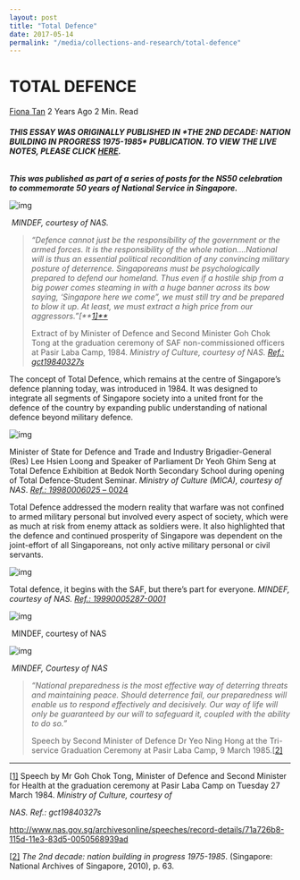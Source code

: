 ```yaml
---
layout: post
title: "Total Defence"
date: 2017-05-14
permalink: "/media/collections-and-research/total-defence"
---
```


# TOTAL DEFENCE

[Fiona Tan](http://www.nas.gov.sg/blogs/offtherecord/author/nlstlp/) 2 Years Ago 2 Min. Read

###### **THIS ESSAY WAS ORIGINALLY PUBLISHED IN \*THE 2ND DECADE: NATION BUILDING IN PROGRESS 1975-1985\* PUBLICATION. TO VIEW THE LIVE NOTES, PLEASE CLICK [HERE](http://www.nas.gov.sg/1stCab/7585/travel_exh_Sec2.html).**

***This was published as part of a series of posts for the NS50 celebration to commemorate 50 years of National Service in Singapore.*** 

![img](http://www.nas.gov.sg/blogs/offtherecord/wp-content/uploads/2017/08/img_599d9bee75e3f.png)

​                                                            *MINDEF, courtesy of NAS.*

> *“Defence cannot just be the responsibility of the government or the armed forces. It is the responsibility of the whole nation….National will is thus an essential political recondition of any convincing military posture of deterrence. Singaporeans must be psychologically prepared to defend our homeland. Thus even if a hostile ship from a big power comes steaming in with a huge banner across its bow saying, ‘Singapore here we come”, we must* *still try and be prepared to blow it up. At least, we must extract a high price from our aggressors.”[**[1\]**](http://www.nas.gov.sg/blogs/offtherecord/total-defence/#_ftn1)*
>
> Extract of by Minister of Defence and Second Minister Goh Chok Tong at the graduation ceremony of SAF non-commissioned officers at Pasir Laba Camp, 1984. *Ministry of Culture, courtesy of NAS. [Ref.: gct19840327s](http://www.nas.gov.sg/archivesonline/speeches/record-details/71a726b8-115d-11e3-83d5-0050568939ad)*

 

The concept of Total Defence, which remains at the centre of Singapore’s defence planning today, was introduced in 1984. It was designed to integrate all segments of Singapore society into a united front for the defence of the country by expanding public understanding of national defence beyond military defence.

![img](http://www.nas.gov.sg/blogs/offtherecord/wp-content/uploads/2017/08/img_599d9c277a681.png)

Minister of State for Defence and Trade and Industry Brigadier-General (Res) Lee Hsien Loong and Speaker of Parliament Dr Yeoh Ghim Seng at Total Defence Exhibition at Bedok North Secondary School during opening of Total Defence-Student Seminar.  *Ministry of Culture (MICA), courtesy of NAS*. [*Ref.: 19980006025 –* 0024](http://www.nas.gov.sg/archivesonline/photographs/record-details/25c2e182-1162-11e3-83d5-0050568939ad)

Total Defence addressed the modern reality that warfare was not confined to armed military personal but involved every aspect of society, which were as much at risk from enemy attack as soldiers were. It also highlighted that the defence and continued prosperity of Singapore was dependent on the joint-effort of all Singaporeans, not only active military personal or civil servants.

![img](http://www.nas.gov.sg/blogs/offtherecord/wp-content/uploads/2017/08/img_599d9c4d0897d.png)

Total defence, it begins with the SAF, but there’s part for everyone. *MINDEF, courtesy of NAS. [Ref.: 19990005287-0001](http://www.nas.gov.sg/archivesonline/posters/record-details/31035670-115c-11e3-83d5-0050568939ad)*

![img](http://www.nas.gov.sg/blogs/offtherecord/wp-content/uploads/2017/08/img_599d9c5f1ce6b.png)

​                                                                         MINDEF, courtesy of NAS

![img](http://www.nas.gov.sg/blogs/offtherecord/wp-content/uploads/2017/08/img_599d9c8ca7311.png)

​                                                                      *MINDEF, Courtesy of NAS*

> *“National preparedness is the most effective way of deterring threats and maintaining peace. Should deterrence fail, our preparedness will enable us to respond effectively and decisively. Our way of life will only be guaranteed by our will to safeguard it, coupled with the ability to do so.”*
>
> Speech by Second Minister of Defence Dr Yeo Ning Hong at the Tri-service Graduation Ceremony at Pasir Laba Camp, 9 March 1985.[[2\]](http://www.nas.gov.sg/blogs/offtherecord/total-defence/#_ftn2)

 

------

[[1\]](http://www.nas.gov.sg/blogs/offtherecord/total-defence/#_ftnref1) Speech by Mr Goh Chok Tong, Minister of Defence and Second Minister for Health at the graduation ceremony at Pasir Laba Camp on Tuesday 27 March 1984. *Ministry of Culture, courtesy of*

*NAS. Ref.: gct19840327s*

http://www.nas.gov.sg/archivesonline/speeches/record-details/71a726b8-115d-11e3-83d5-0050568939ad

[[2\]](http://www.nas.gov.sg/blogs/offtherecord/total-defence/#_ftnref2) *The 2nd decade: nation building in progress 1975-1985*. (Singapore: National Archives of Singapore, 2010), p. 63.